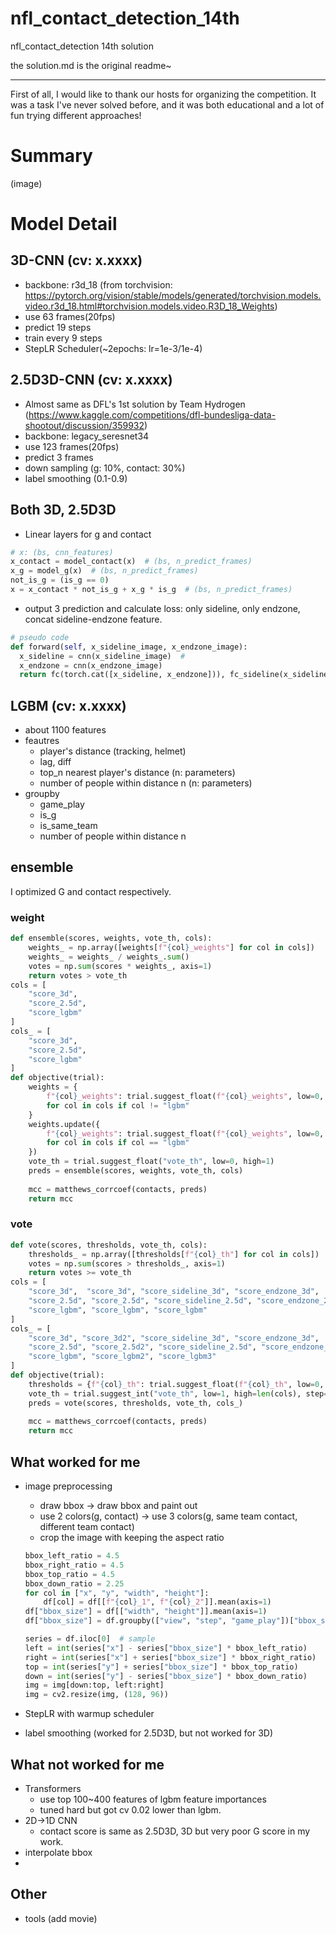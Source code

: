 # nfl_contact_detection_14th
nfl_contact_detection 14th solution


the solution.md is the original readme~


___________________________________________


First of all, I would like to thank our hosts for organizing the competition.
It was a task I've never solved before, and it was both educational and a lot of fun trying different approaches!


# Summary
(image)


# Model Detail
## 3D-CNN (cv: x.xxxx)
- backbone: r3d_18 (from torchvision: https://pytorch.org/vision/stable/models/generated/torchvision.models.video.r3d_18.html#torchvision.models.video.R3D_18_Weights)
- use 63 frames(20fps)
- predict 19 steps
- train every 9 steps
- StepLR Scheduler(~2epochs: lr=1e-3/1e-4)

## 2.5D3D-CNN (cv: x.xxxx)
- Almost same as DFL's 1st solution by Team Hydrogen (https://www.kaggle.com/competitions/dfl-bundesliga-data-shootout/discussion/359932)
- backbone: legacy_seresnet34
- use 123 frames(20fps)
- predict 3 frames
- down sampling (g: 10%, contact: 30%)
- label smoothing (0.1-0.9)

## Both 3D, 2.5D3D
- Linear layers for g and contact
```python
# x: (bs, cnn_features)
x_contact = model_contact(x)  # (bs, n_predict_frames)
x_g = model_g(x)  # (bs, n_predict_frames)
not_is_g = (is_g == 0)
x = x_contact * not_is_g + x_g * is_g  # (bs, n_predict_frames)
```
- output 3 prediction and calculate loss: only sideline, only endzone, concat sideline-endzone feature.
```python
# pseudo code
def forward(self, x_sideline_image, x_endzone_image):
  x_sideline = cnn(x_sideline_image)  # 
  x_endzone = cnn(x_endzone_image)
  return fc(torch.cat([x_sideline, x_endzone])), fc_sideline(x_sideline), fc_endzone(x_endzone)
```

## LGBM (cv: x.xxxx)
- about 1100 features
- feautres
    - player's distance (tracking, helmet)
    - lag, diff
    - top_n nearest player's distance (n: parameters)
    - number of people within distance n (n: parameters)
- groupby
    - game_play
    - is_g
    - is_same_team
    - number of people within distance n 

## ensemble
I optimized G and contact respectively.

### weight
```python
def ensemble(scores, weights, vote_th, cols):
    weights_ = np.array([weights[f"{col}_weights"] for col in cols])
    weights_ = weights_ / weights_.sum()
    votes = np.sum(scores * weights_, axis=1)
    return votes > vote_th
cols = [
    "score_3d",  
    "score_2.5d", 
    "score_lgbm"
]
cols_ = [
    "score_3d", 
    "score_2.5d", 
    "score_lgbm"
]
def objective(trial):
    weights = {
        f"{col}_weights": trial.suggest_float(f"{col}_weights", low=0, high=1) 
        for col in cols if col != "lgbm"
    }
    weights.update({
        f"{col}_weights": trial.suggest_float(f"{col}_weights", low=0, high=2) 
        for col in cols if col == "lgbm"        
    })
    vote_th = trial.suggest_float("vote_th", low=0, high=1)
    preds = ensemble(scores, weights, vote_th, cols)
    
    mcc = matthews_corrcoef(contacts, preds)
    return mcc
```

### vote
```python
def vote(scores, thresholds, vote_th, cols):
    thresholds_ = np.array([thresholds[f"{col}_th"] for col in cols])
    votes = np.sum(scores > thresholds_, axis=1)
    return votes >= vote_th
cols = [
    "score_3d",  "score_3d", "score_sideline_3d", "score_endzone_3d", 
    "score_2.5d", "score_2.5d", "score_sideline_2.5d", "score_endzone_2.5d", 
    "score_lgbm", "score_lgbm", "score_lgbm"
]
cols_ = [
    "score_3d", "score_3d2", "score_sideline_3d", "score_endzone_3d", 
    "score_2.5d", "score_2.5d2", "score_sideline_2.5d", "score_endzone_2.5d", 
    "score_lgbm", "score_lgbm2", "score_lgbm3"
]
def objective(trial):
    thresholds = {f"{col}_th": trial.suggest_float(f"{col}_th", low=0, high=1, step=0.001) for col in cols_}
    vote_th = trial.suggest_int("vote_th", low=1, high=len(cols), step=1)
    preds = vote(scores, thresholds, vote_th, cols_)
    
    mcc = matthews_corrcoef(contacts, preds)
    return mcc
```

## What worked for me
- image preprocessing
  - draw bbox -> draw bbox and paint out
  - use 2 colors(g, contact) -> use 3 colors(g, same team contact, different team contact)
  - crop the image with keeping the aspect ratio
  ```python
  bbox_left_ratio = 4.5
  bbox_right_ratio = 4.5
  bbox_top_ratio = 4.5
  bbox_down_ratio = 2.25
  for col in ["x", "y", "width", "height"]:
      df[col] = df[[f"{col}_1", f"{col}_2"]].mean(axis=1)
  df["bbox_size"] = df[["width", "height"]].mean(axis=1)
  df["bbox_size"] = df.groupby(["view", "step", "game_play"])["bbox_size"].transform("mean")

  series = df.iloc[0]  # sample
  left = int(series["x"] - series["bbox_size"] * bbox_left_ratio)
  right = int(series["x"] + series["bbox_size"] * bbox_right_ratio)
  top = int(series["y"] + series["bbox_size"] * bbox_top_ratio)
  down = int(series["y"] - series["bbox_size"] * bbox_down_ratio)
  img = img[down:top, left:right]
  img = cv2.resize(img, (128, 96))
  ```
  
- StepLR with warmup scheduler
- label smoothing (worked for 2.5D3D, but not worked for 3D)

## What not worked for me
- Transformers
  - use top 100~400 features of lgbm feature importances
  - tuned hard but got cv 0.02 lower than lgbm.
- 2D->1D CNN
  - contact score is same as 2.5D3D, 3D but very poor G score in my work.
- interpolate bbox
- 

## Other
- tools
  (add movie)
